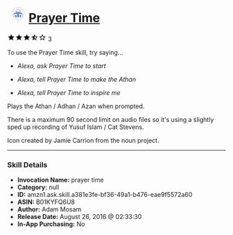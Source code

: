 # &nbsp;<img src="skill_icon" alt="Prayer Time icon" width="36"> [Prayer Time](http://alexa.amazon.com/#skills/amzn1.ask.skill.a381e3fe-bf36-49a1-b476-eae9f5572a60)
![3.7 stars](../../images/ic_star_black_18dp_1x.png)![3.7 stars](../../images/ic_star_black_18dp_1x.png)![3.7 stars](../../images/ic_star_black_18dp_1x.png)![3.7 stars](../../images/ic_star_half_black_18dp_1x.png)![3.7 stars](../../images/ic_star_border_black_18dp_1x.png) 3

To use the Prayer Time skill, try saying...

* *Alexa, ask Prayer Time to start*

* *Alexa, tell Prayer Time to make the Athan*

* *Alexa, tell Prayer Time to inspire me*

Plays the Athan / Adhan / Azan when prompted. 

There is a maximum 90 second limit on audio files so it's using a slightly sped up recording of Yusuf Islam / Cat Stevens.

Icon created by Jamie Carrion from the noun project.

***

### Skill Details

* **Invocation Name:** prayer time
* **Category:** null
* **ID:** amzn1.ask.skill.a381e3fe-bf36-49a1-b476-eae9f5572a60
* **ASIN:** B01KYFQ6U8
* **Author:** Adam Mosam
* **Release Date:** August 26, 2016 @ 02:33:30
* **In-App Purchasing:** No
